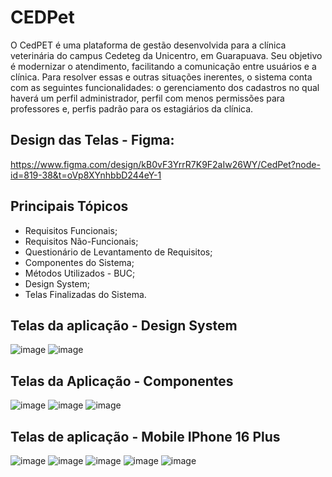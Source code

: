 # CEDPet
O CedPET é uma plataforma de gestão desenvolvida para a clínica veterinária do campus Cedeteg da Unicentro, em Guarapuava. Seu objetivo é modernizar o atendimento, facilitando a comunicação entre usuários e a clínica.
Para resolver essas e outras situações inerentes, o sistema conta com as seguintes funcionalidades: o gerenciamento dos cadastros no qual haverá um perfil administrador, perfil com menos permissões para professores e, perfis padrão para os estagiários da clínica.

## Design das Telas - Figma: 
https://www.figma.com/design/kB0vF3YrrR7K9F2aIw26WY/CedPet?node-id=819-38&t=oVp8XYnhbbD244eY-1


## Principais Tópicos
- Requisitos Funcionais;
- Requisitos Não-Funcionais;
- Questionário de Levantamento de Requisitos;
- Componentes do Sistema;
- Métodos Utilizados - BUC;
- Design System;
- Telas Finalizadas do Sistema.


## Telas da aplicação - Design System
![image](https://github.com/user-attachments/assets/82585ee7-0c53-44db-ba90-972176fa62fe)
![image](https://github.com/user-attachments/assets/fb8a03df-7bc3-4ee3-bf2c-a22017621498)

## Telas da Aplicação - Componentes
![image](https://github.com/user-attachments/assets/825df158-ea39-4af7-ab96-341efd48a7c4)
![image](https://github.com/user-attachments/assets/7df71694-a1e9-4f5d-98ad-3385482cdd6b)
![image](https://github.com/user-attachments/assets/25ca518b-a5af-4e81-a033-59208c5a1bfd)


## Telas de aplicação - Mobile IPhone 16 Plus
![image](https://github.com/user-attachments/assets/5602cee8-4dc7-43ac-864f-32e523ec6f63)
![image](https://github.com/user-attachments/assets/429e31c6-1e41-4d7f-8e25-07f0cf15c427)
![image](https://github.com/user-attachments/assets/1154b35c-2dc0-4b7b-9e6e-8980501fbf6c)
![image](https://github.com/user-attachments/assets/cdd56825-575e-4bd2-88e9-62839cc31d43)
![image](https://github.com/user-attachments/assets/5e5356b8-2bf8-4d52-9687-92f0c4436d06)





